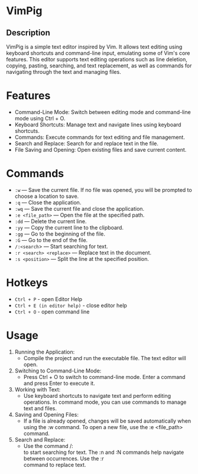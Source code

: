 # VimPig
## Description
VimPig is a simple text editor inspired by Vim. It allows text editing using keyboard shortcuts and command-line input, emulating some of Vim's core features. This editor supports text editing operations such as line deletion, copying, pasting, searching, and text replacement, as well as commands for navigating through the text and managing files.

# Features
- Command-Line Mode: Switch between editing mode and command-line mode using Ctrl + O.
- Keyboard Shortcuts: Manage text and navigate lines using keyboard shortcuts.
- Commands: Execute commands for text editing and file management.
- Search and Replace: Search for and replace text in the file.
- File Saving and Opening: Open existing files and save current content.
# Commands
- `:w` — Save the current file. If no file was opened, you will be prompted to choose a location to save.
- `:q` — Close the application.
- `:wq` — Save the current file and close the application.
- `:e <file_path>` — Open the file at the specified path.
- `:dd` — Delete the current line.
- `:yy` — Copy the current line to the clipboard.
- `:gg` — Go to the beginning of the file.
- `:G` — Go to the end of the file.
- `/:<search`> — Start searching for text.
- `:r <search> <replace>` — Replace text in the document.
- `:s <position>` — Split the line at the specified position.
# Hotkeys
- `Ctrl + P` - open Editor Help
- `Ctrl + E (in editor help)` - close editor help
- `Ctrl + O` - open command line
# Usage
1. Running the Application:
   - Compile the project and run the executable file. The text editor will open.
2. Switching to Command-Line Mode:
   - Press Ctrl + O to switch to command-line mode. Enter a command and press Enter to execute it.
3. Working with Text:
   - Use keyboard shortcuts to navigate text and perform editing operations. In command mode, you can use commands to manage text and files.
4. Saving and Opening Files:
   - If a file is already opened, changes will be saved automatically when using the :w command. To open a new file, use the :e <file_path> command.
5. Search and Replace:
   - Use the command /:<search> to start searching for text. The :n and :N commands help navigate between occurrences. Use the :r <search> <replace> command to replace text.
